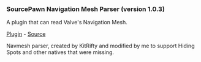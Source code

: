 ### SourcePawn Navigation Mesh Parser (version 1.0.3)
A plugin that can read Valve's Navigation Mesh.

[Plugin](plugins/navmesh.smx?raw=true) - [Source](scripting/navmesh.sp)

Navmesh parser, created by KitRifty and modified by me to support Hiding Spots and other natives that were missing.

